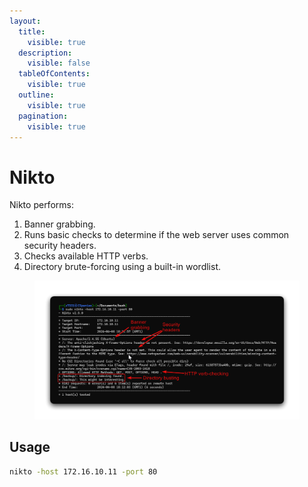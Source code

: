 ```yaml
---
layout:
  title:
    visible: true
  description:
    visible: false
  tableOfContents:
    visible: true
  outline:
    visible: true
  pagination:
    visible: true
---
```


# Nikto

Nikto performs:

1. Banner grabbing.
2. Runs basic checks to determine if the web server uses common security headers.
3. Checks available HTTP verbs.
4. Directory brute-forcing using a built-in wordlist.

<figure><img src="../../../.gitbook/assets/nikto_scan.png" alt=""><figcaption></figcaption></figure>

## Usage

```bash
nikto -host 172.16.10.11 -port 80
```
